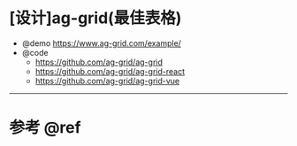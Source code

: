 # [设计]ag-grid(最佳表格)

- @demo https://www.ag-grid.com/example/
- @code
    - https://github.com/ag-grid/ag-grid
    - https://github.com/ag-grid/ag-grid-react
    - https://github.com/ag-grid/ag-grid-vue

---

# 参考 @ref